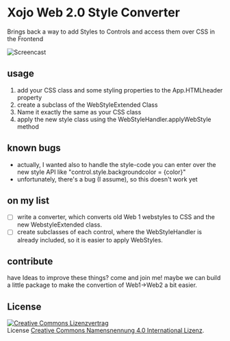 # Xojo Web 2.0 Style Converter
 Brings back a way to add Styles to Controls and access them over CSS in the Frontend
 
![Screencast]( https://github.com/StadtLandNetz/Xojo-Web-2.0-Style-Converter/blob/master/Screenshot.gif "Screencast to show how the classes are applied")

## usage
1) add your CSS class and some styling properties to the App.HTMLheader property
2) create a subclass of the WebStyleExtended Class
3) Name it exactly the same as your CSS class
4) apply the new style class using the WebStyleHandler.applyWebStyle method


## known bugs
- actually, I wanted also to handle the style-code you can enter over the new style API like "control.style.backgroundcolor = {color}"
- unfortunately, there's a bug (I assume), so this doesn't work yet


## on my list
- [ ] write a converter, which converts old Web 1 webstyles to CSS and the new WebstyleExtended class.
- [ ] create subclasses of each control, where the WebStyleHandler is already included, so it is easier to apply WebStyles.

## contribute
have Ideas to improve these things? come and join me! maybe we can build a little package to make the convertion of Web1->Web2 a bit easier.

## License 
<a rel="license" href="http://creativecommons.org/licenses/by/4.0/"><img alt="Creative Commons Lizenzvertrag" style="border-width:0" src="https://i.creativecommons.org/l/by/4.0/88x31.png" /></a><br />License <a rel="license" href="http://creativecommons.org/licenses/by/4.0/">Creative Commons Namensnennung 4.0 International Lizenz</a>.
